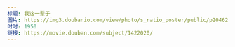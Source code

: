 ```yaml
---
标题: 我这一辈子
图片: https://img3.doubanio.com/view/photo/s_ratio_poster/public/p2046265383.jpg
时时: 1950
链接: https://movie.douban.com/subject/1422020/
---
```

